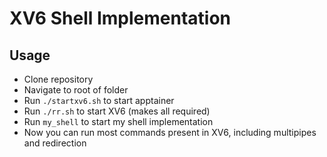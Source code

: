 # XV6 Shell Implementation

## Usage
  - Clone repository
  - Navigate to root of folder
  - Run ```./startxv6.sh``` to start apptainer
  - Run ```./rr.sh``` to start XV6 (makes all required)
  - Run ```my_shell``` to start my shell implementation
  - Now you can run most commands present in XV6, including multipipes and redirection
